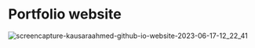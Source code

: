 # Portfolio website

![screencapture-kausaraahmed-github-io-website-2023-06-17-12_22_41](https://github.com/kausaraahmed/website/assets/111121885/39ec8bcb-8541-4f78-87f9-ec32d3786e49)
